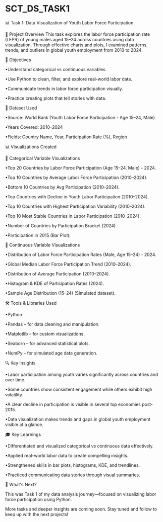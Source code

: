 # SCT_DS_TASK1
📊 Task 1: Data Visualization of Youth Labor Force Participation

📝 Project Overview
This task explores the labor force participation rate (LFPR) of young males aged 15–24 across countries using data visualization. Through effective charts and plots, I examined patterns, trends, and outliers in global youth employment from 2010 to 2024.

🎯 Objectives

•Understand categorical vs continuous variables.

•Use Python to clean, filter, and explore real-world labor data.

•Communicate trends in labor force participation visually.

•Practice creating plots that tell stories with data.

📁 Dataset Used

•Source: World Bank (Youth Labor Force Participation - Age 15–24, Male)

•Years Covered: 2010–2024

•Fields: Country Name, Year, Participation Rate (%), Region

📊 Visualizations Created

📌 Categorical Variable Visualizations

•Top 20 Countries by Labor Force Participation (Age 15–24, Male) - 2024.

•Top 10 Countries by Average Labor Force Participation (2010–2024).

•Bottom 10 Countries by Avg Participation (2010–2024).

•Top Countries with Decline in Youth Labor Participation (2010–2024).

•Top 10 Countries with Highest Participation Variability (2010–2024).

•Top 10 Most Stable Countries in Labor Participation (2010–2024).

•Number of Countries by Participation Bracket (2024).

•Participation in 2015 (Bar Plot).

📌 Continuous Variable Visualizations

•Distribution of Labor Force Participation Rates (Male, Age 15–24) - 2024.

•Global Median Labor Force Participation Trend (2010–2024).

•Distribution of Average Participation (2010–2024).

•Histogram & KDE of Participation Rates (2024).

•Sample Age Distribution (15–24) (Simulated dataset).

🛠️ Tools & Libraries Used

•Python

•Pandas – for data cleaning and manipulation.

•Matplotlib – for custom visualizations.

•Seaborn – for advanced statistical plots.

•NumPy – for simulated age data generation.

🔍 Key Insights

•Labor participation among youth varies significantly across countries and over time.

•Some countries show consistent engagement while others exhibit high volatility.

•A clear decline in participation is visible in several top economies post-2015.

•Data visualization makes trends and gaps in global youth employment visible at a glance.

🎓 Key Learnings

•Differentiated and visualized categorical vs continuous data effectively.

•Applied real-world labor data to create compelling insights.

•Strengthened skills in bar plots, histograms, KDE, and trendlines.

•Practiced communicating data stories through visual summaries.

🚀 What's Next?

This was Task 1 of my data analysis journey—focused on visualizing labor force participation using Python.

More tasks and deeper insights are coming soon.
Stay tuned and follow to keep up with the next projects!
